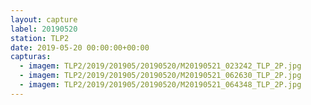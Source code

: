 ```yaml
---
layout: capture
label: 20190520
station: TLP2
date: 2019-05-20 00:00:00+00:00
capturas:
  - imagem: TLP2/2019/201905/20190520/M20190521_023242_TLP_2P.jpg
  - imagem: TLP2/2019/201905/20190520/M20190521_062630_TLP_2P.jpg
  - imagem: TLP2/2019/201905/20190520/M20190521_064348_TLP_2P.jpg
---
```

